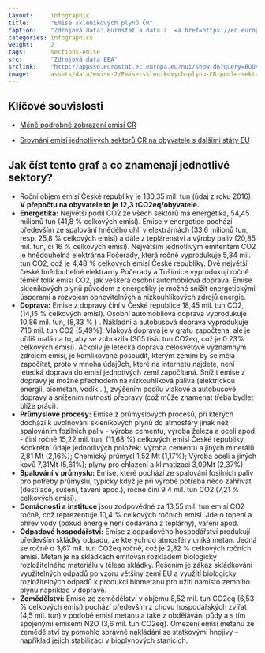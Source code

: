```yaml
---
layout:     infographic
title:      "Emise skleníkových plynů ČR"
caption:    "Zdrojová data: Eurostat a data z  <a href=https://ec.europa.eu/clima/sites/clima/files/ets/registry/docs/verified_emissions_2016_en.xlsx > emisních povolenek </a>. Rozložení celkových emisí skleníkových plynů (v tunách CO2 ekvivalentu) v ČR za jeden rok v jednotlivých sektorech lidské činnosti. Roční objem emisí České republiky je 130,35 mil. tun (údaj z roku 2016). V přepočtu na obyvatele to je 12,3 tCO2eq/obyvatele."
categories: infographics
weight:     2
tags:       sections-emise
src:	    "Zdrojová data EEA"
srclink:    "http://appsso.eurostat.ec.europa.eu/nui/show.do?query=BOOKMARK_DS-089165_QID_20FB36E9_UID_-3F171EB0&layout=GEO,L,X,0;AIREMSECT,B,Y,0;UNIT,L,Z,0;AIRPOL,L,Z,1;TIME,C,Z,2;INDICATORS,C,Z,3;&zSelection=DS-089165INDICATORS,OBS_FLAG;DS-089165TIME,2016;DS-089165UNIT,MIO_T;DS-089165AIRPOL,GHG;&rankName1=UNIT_1_2_-1_2&rankName2=AIRPOL_1_2_-1_2&rankName3=INDICATORS_1_2_-1_2&rankName4=TIME_1_0_0_0&rankName5=GEO_1_2_0_0&rankName6=AIREMSECT_1_2_0_1&rStp=&cStp=&rDCh=&cDCh=&rDM=true&cDM=true&footnes=false&empty=false&wai=false&time_mode=NONE&time_most_recent=false&lang=EN&cfo=%23%23%23.%23%23%23%2C%23%23%23"
image:      assets/data/emise-2/Emise-sklenikovych-plynu-CR-podle-sektoru-detailni
---
```


## Klíčové souvislosti 

- [Méně podrobné zobrazení emisí ČR](https://faktaoklimatu.cz/infographics/emise-1/)
<!-- Srovnání emisí států EU viz graf FIXME -->
<!-- Srovnání emisí na obyvatele pro státy EU FIXME-->
- [Srovnání emisí jednotlivých sektorů ČR na obyvatele s dalšími státy EU](https://faktaoklimatu.cz/infographics/emise-3/)  

## Jak číst tento graf a co znamenají jednotlivé sektory?

- Roční objem emisí České republiky je 130,35 mil. tun (údaj z roku 2016). __V přepočtu na obyvatele to je 12,3 tCO2eq/obyvatele.__ 
- __Energetika:__ Největší podíl CO2 ze všech sektorů má energetika, 54,45 milionů tun (41,8 % celkových emisí). Emise v energetice pochází především ze spalování hnědého uhlí v elektrárnách (33,6 milionů tun, resp. 25,8 % celkových emisí) a dále z teplárenství a výroby paliv (20,85 mil. tun, či 16 % celkových emisí). Největším jednotlivým emitentem CO2 je hnědouhelná elektrárna Počerady, která ročně vyprodukuje 5,84 mil. tun CO2, což je 4,48 % celkových emisí České republiky. Dvě největší české hnědouhelné elektrárny Počerady a Tušimice vyprodukují ročně téměř tolik emisí CO2, jak veškerá osobní automobilová doprava. Emise skleníkových plynů původem z energetiky je možné snížit energetickými úsporami a rozvojem obnovitelných a nízkouhlíkových zdrojů energie.
- __Doprava:__ Emise z dopravy činí v České republice 18,45 mil. tun CO2, (14,15 % celkových emisí). Osobní automobilová doprava vyprodukuje 10,86 mil. tun, (8,33 % ) <!--(FIXME kolik je to km na osobu ročně?)-->. Nákladní a autobusová doprava vyprodukuje 7,16 mil. tun CO2 (5,49%]. Vlaková doprava je v grafu započtena, ale je příliš malá na to, aby se zobrazila (305 tisíc tun CO2eq, což je 0.23% celkových emisí). Ačkoliv je letecká doprava celosvětově významným zdrojem emisí, je komlikované posoudit, kterým zemím by se měla započítat, proto v mnoha údaj9ch, které na internetu najdete, není letecká doprava do emisí jednotivých zemí započítaná. Snížit emise z dopravy je možné přechodem na nízkouhlíková paliva (elektrickou energii, biometan, vodík...), zvýšením podílu vlakové a autobusové dopravy a snížením nutnosti přepravy (což může znamenat třeba bydlet blíže práci). 
- __Průmyslové procesy:__ Emise z průmyslových procesů, při kterých dochází k uvolňování skleníkových plynů do atmosféry jinak než spalováním fozilních paliv - výroba cementu, výroba železa a oceli apod. - činí ročně 15,22 mil. tun, (11,68 %) celkových emisí České republiky. Konkrétní údaje jednotlivých položek: Výroba cementu a jiných minerálů 2,81 Mt (2,16%); Chemický průmysl 1,52 Mt (1,17%); Výroba oceli a jiných kovů 7,31Mt (5,61%); plyny pro chlazení a klimatizaci 3,09Mt (2,37%). 
- __Spalování v průmyslu:__ Emise, které pochází ze spalování fosilních paliv pro potřeby průmyslu, typicky když je při výrobě potřeba něco zahřívat (destilace, sušení, tavení apod.), ročně činí 9,4 mil. tun CO2 (7,21 % celkových emisí).
- __Domácnosti a instituce__ jsou zodpovědné za 13,55 mil. tun emisí CO2 ročně, což reprezentuje 10,4 % celkových ročních emisí. Jde o topení a ohřev vody (pokud energie není dodávána z teplárny), vaření apod.
- __Odpadové hospodářství:__ Emise z odpadového hospodářství produkují především skládky odpadu, ze kterých do atmosféry uniká metan. Jedná se ročně o 3,67 mil. tun CO2eq ročně, což je 2,82 % celkových ročních emisí. Metan je na skládkách emitován rozkladem biologicky rozložitelného materiálu v tělese skládky. Řešením je zákaz skládkování využitelných odpadů po vzoru většiny zemí EU a využití biologicky rozložitelných odpadů k produkci biometanu pro užití namísto zemního plynu například v dopravě.
- __Zemědělství:__ Emise ze zemědělství v objemu 8,52 mil. tun CO2eq (6,53 % celkových emisí) pochází především z chovu hospodářských zvířat (4,5 mil. tun) v podobě emisí metanu a také z obdělávání půdy a s tím spojenými emisemi N2O (3,6 mil. tun CO2eq). Omezení emisí metanu ze zemědělství by pomohlo správné nakládání se statkovými hnojivy – například jejich stabilizací v bioplynových stanicích.



